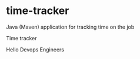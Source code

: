 # time-tracker
Java (Maven) application for tracking time on the job

Time tracker

Hello Devops Engineers
